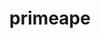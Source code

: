 ---
id: 57
title: primeape
types: [fighting]
image: https://raw.githubusercontent.com/PokeAPI/sprites/master/sprites/pokemon/57.png
---